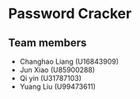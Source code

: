 # Password Cracker

## Team members
- Changhao Liang (U16843909)
- Jun Xiao (U85900288)
- Qi yin (U31787103)
- Yuang Liu (U99473611)
